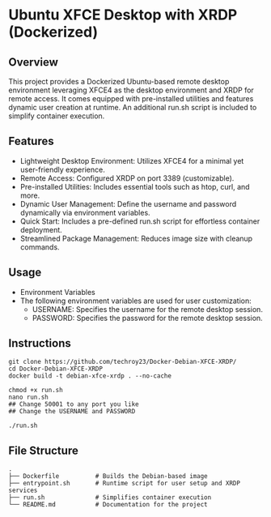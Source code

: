# Ubuntu XFCE Desktop with XRDP (Dockerized)

## Overview
This project provides a Dockerized Ubuntu-based remote desktop environment leveraging XFCE4 as the desktop environment and XRDP for remote access. It comes equipped with pre-installed utilities and features dynamic user creation at runtime. An additional run.sh script is included to simplify container execution.

## Features
- Lightweight Desktop Environment: Utilizes XFCE4 for a minimal yet user-friendly experience.
- Remote Access: Configured XRDP on port 3389 (customizable).
- Pre-installed Utilities: Includes essential tools such as htop, curl, and more.
- Dynamic User Management: Define the username and password dynamically via environment variables.
- Quick Start: Includes a pre-defined run.sh script for effortless container deployment.
- Streamlined Package Management: Reduces image size with cleanup commands.

## Usage
- Environment Variables
- The following environment variables are used for user customization:
  - USERNAME: Specifies the username for the remote desktop session.
  - PASSWORD: Specifies the password for the remote desktop session.


## Instructions
```
git clone https://github.com/techroy23/Docker-Debian-XFCE-XRDP/
cd Docker-Debian-XFCE-XRDP
docker build -t debian-xfce-xrdp . --no-cache

chmod +x run.sh
nano run.sh
## Change 50001 to any port you like
## Change the USERNAME and PASSWORD

./run.sh
```

## File Structure
```
.
├── Dockerfile          # Builds the Debian-based image
├── entrypoint.sh       # Runtime script for user setup and XRDP services
├── run.sh              # Simplifies container execution
└── README.md           # Documentation for the project
```
